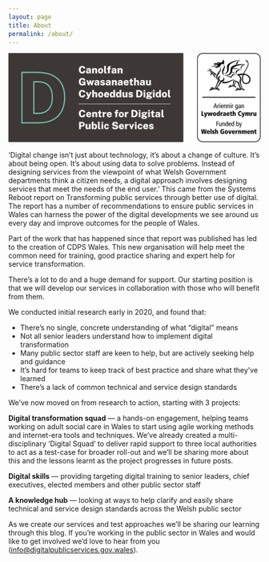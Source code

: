 ```yaml
---
layout: page
title: About
permalink: /about/
---
```


![](/assets/images/banner.jpeg)

‘Digital change isn’t just about technology, it’s about a change of culture. It’s about being open. It’s about using data to solve problems. Instead of designing services from the viewpoint of what Welsh Government departments think a citizen needs, a digital approach involves designing services that meet the needs of the end user.’ This came from the Systems Reboot report on Transforming public services through better use of digital. The report has a number of recommendations to ensure public services in Wales can harness the power of the digital developments we see around us every day and improve outcomes for the people of Wales.

Part of the work that has happened since that report was published has led to the creation of CDPS Wales. This new organisation will help meet the common need for training, good practice sharing and expert help for service transformation.

There’s a lot to do and a huge demand for support. Our starting position is that we will develop our services in collaboration with those who will benefit from them.

We conducted initial research early in 2020, and found that:

* There’s no single, concrete understanding of what “digital” means
* Not all senior leaders understand how to implement digital transformation
* Many public sector staff are keen to help, but are actively seeking help and guidance
* It’s hard for teams to keep track of best practice and share what they’ve learned
* There’s a lack of common technical and service design standards

We’ve now moved on from research to action, starting with 3 projects:

**Digital transformation squad** — a hands-on engagement, helping teams working on adult social care in Wales to start using agile working methods and internet-era tools and techniques. We’ve already created a multi-disciplinary ‘Digital Squad’ to deliver rapid support to three local authorities to act as a test-case for broader roll-out and we’ll be sharing more about this and the lessons learnt as the project progresses in future posts.

**Digital skills** — providing targeting digital training to senior leaders, chief executives, elected members and other public sector staff

**A knowledge hub** — looking at ways to help clarify and easily share technical and service design standards across the Welsh public sector

As we create our services and test approaches we’ll be sharing our learning through this blog. If you’re working in the public sector in Wales and would like to get involved we’d love to hear from you (info@digitalpublicservices.gov.wales).
